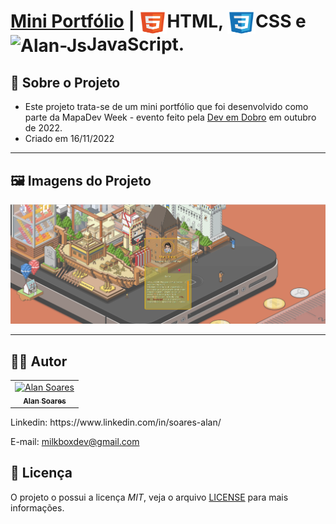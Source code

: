 # [Mini Portfólio](https://soares-alan.github.io/mini_portfolio/) | <img align="center" alt="Alan-HTML" height="35" width="45" src="https://raw.githubusercontent.com/devicons/devicon/master/icons/html5/html5-original.svg">HTML, <img align="center" alt="Alan-CSS" height="35" width="45" src="https://raw.githubusercontent.com/devicons/devicon/master/icons/css3/css3-original.svg">CSS e <img align="center" alt="Alan-Js" height="35" width="45" src="https://cdn.jsdelivr.net/gh/devicons/devicon/icons/javascript/javascript-original.svg">JavaScript.

## :page_facing_up: Sobre o Projeto
- Este projeto trata-se de um mini portfólio que foi desenvolvido como parte da MapaDev Week - evento feito pela [Dev em Dobro](https://github.com/devemdobro) em outubro de 2022.
- Criado em 16/11/2022
---
## :framed_picture: Imagens do Projeto

![imagem-projeto-final](mini-portfolio.png)

---
## :man_technologist:  Autor

<table class="author">
  <tr>
    <td align="center">
      <a href="hhttps://github.com/soares-alan">
        <img src="https://imageup.me/gs1" 
        width="100px;" alt="Alan Soares"/>
        <br/>
        <sub>
          <b>Alan Soares</b>
        </sub>
      </a>
    </td>
  </tr>
</table>   
   Linkedin:
   https://www.linkedin.com/in/soares-alan/
   
   E-mail: milkboxdev@gmail.com
   
  ## 📝 Licença
  
   O projeto o possui a licença _MIT_, veja o arquivo [LICENSE](LICENSE) para mais informações.
